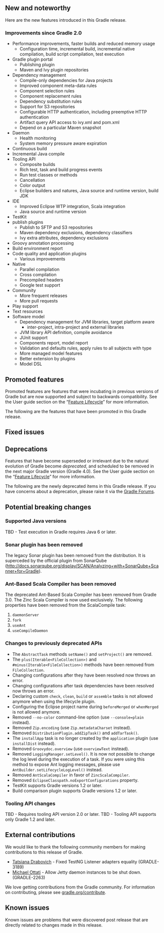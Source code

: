 ## New and noteworthy

Here are the new features introduced in this Gradle release.

<!--
IMPORTANT: if this is a patch release, ensure that a prominent link is included in the foreword to all releases of the same minor stream.
Add-->

<!--
### Example new and noteworthy
-->

### Improvements since Gradle 2.0

- Performance improvements, faster builds and reduced memory usage
    - Configuration time, incremental build, incremental native compilation, build script compilation, test execution
- Gradle plugin portal
    - Publishing plugin
    - Maven and Ivy plugin repositories
- Dependency management
    - Compile-only dependencies for Java projects
    - Improved component meta-data rules
    - Component selection rules
    - Component replacement rules
    - Dependency substitution rules
    - Support for S3 repositories
    - Configurable HTTP authentication, including preemptive HTTP authentication
    - Artifact query API access to ivy.xml and pom.xml
    - Depend on a particular Maven snapshot
- Daemon
    - Health monitoring
    - System memory pressure aware expiration
- Continuous build
- Incremental Java compile
- Tooling API
    - Composite builds
    - Rich test, task and build progress events
    - Run test classes or methods
    - Cancellation
    - Color output
    - Eclipse builders and natures, Java source and runtime version, build JDK
- IDE
    - Improved Eclipse WTP integration, Scala integration
    - Java source and runtime version
- TestKit
- publish plugins
    - Publish to SFTP and S3 repositories
    - Maven dependency exclusions, dependency classifiers
    - Ivy extra attributes, dependency exclusions
- Groovy annotation processing
- Build environment report
- Code quality and application plugins
    - Various improvements
- Native
    - Parallel compilation
    - Cross compilation
    - Precompiled headers
    - Google test support
- Community
    - More frequent releases
    - More pull requests
- Play support
- Text resources
- Software model    
    - Dependency management for JVM libraries, target platform aware
        - inter-project, intra-project and external libraries 
    - JVM library API definition, compile avoidance
    - JUnit support
    - Components report, model report
    - Validation and defaults rules, apply rules to all subjects with type
    - More managed model features
    - Better extension by plugins
    - Model DSL
    

## Promoted features

Promoted features are features that were incubating in previous versions of Gradle but are now supported and subject to backwards compatibility.
See the User guide section on the “[Feature Lifecycle](userguide/feature_lifecycle.html)” for more information.

The following are the features that have been promoted in this Gradle release.

<!--
### Example promoted
-->

## Fixed issues

## Deprecations

Features that have become superseded or irrelevant due to the natural evolution of Gradle become *deprecated*, and scheduled to be removed
in the next major Gradle version (Gradle 4.0). See the User guide section on the “[Feature Lifecycle](userguide/feature_lifecycle.html)” for more information.

The following are the newly deprecated items in this Gradle release. If you have concerns about a deprecation, please raise it via the [Gradle Forums](http://discuss.gradle.org).

<!--
### Example deprecation
-->

## Potential breaking changes

### Supported Java versions

TBD - Test execution in Gradle requires Java 6 or later.

### Sonar plugin has been removed

The legacy Sonar plugin has been removed from the distribution. It is superceded by the official plugin from SonarQube (http://docs.sonarqube.org/display/SCAN/Analyzing+with+SonarQube+Scanner+for+Gradle).

### Ant-Based Scala Compiler has been removed

The deprecated Ant-Based Scala Compiler has been removed from Gradle
3.0. The Zinc Scala Compiler is now used exclusively. The following
properties have been removed from the ScalaCompile task:

1. `daemonServer`
1. `fork`
1. `useAnt`
1. `useCompileDaemon`

### Changes to previously deprecated APIs

* The `AbstractTask` methods `setName()` and `setProject()` are removed.
* The `plus(Iterable<FileCollection>)` and `#minus(Iterable<FileCollection>)` methods have been removed from `FileCollection`.
* Changing configurations after they have been resolved now throws an error.
* Changing configurations after task dependencies have been resolved now throws an error.
* Declaring custom `check`, `clean`, `build` or `assemble` tasks is not allowed anymore when using the lifecycle plugin.
* Configuring the Eclipse project name during `beforeMerged` or `whenMerged` is not allowed anymore.
* Removed `--no-color` command-line option (use `--console=plain` instead).
* Removed `Zip.encoding` (use `Zip.metadataCharset` instead).
* Removed `DistributionPlugin.addZipTask()` and `addTarTask()`.
* The `installApp` task is no longer created by the `application` plugin (use `installDist` instead).
* Removed `Groovydoc.overview` (use `overviewText` instead).
* Removed `LoggingManager.setLevel()`. It is now not possible to change the log level during the execution of a task.
  If you were using this method to expose Ant logging messages, please use `AntBuilder.setLifecycleLogLevel()` instead.
* Removed `AntScalaCompiler` in favor of `ZincScalaCompiler`.
* Removed `EclipseClasspath.noExportConfigurations` property.
* TestKit supports Gradle versions 1.2 or later.
* Build comparison plugin supports Gradle versions 1.2 or later.

### Tooling API changes

TBD - Requires tooling API version 2.0 or later.
TBD - Tooling API supports only Gradle 1.2 and later.

## External contributions

We would like to thank the following community members for making contributions to this release of Gradle.

 - [Tatsiana Drabovich](https://github.com/blestka) - Fixed TestNG Listener adapters equality (GRADLE-3189)
 - [Michael Ottati](https://github.com/mottati) - Allow Jetty daemon instances to be shut down. (GRADLE-2263)
<!--
 - [Some person](https://github.com/some-person) - fixed some issue (GRADLE-1234)
-->

We love getting contributions from the Gradle community. For information on contributing, please see [gradle.org/contribute](http://gradle.org/contribute).

## Known issues

Known issues are problems that were discovered post release that are directly related to changes made in this release.
